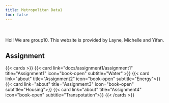 ```yaml
---
title: Metropolitan Data1
toc: false
---
```

<br/>
<br/>
Hoi! We are group10. This website is provided by Layne, Michelle and Yifan.  

  


## Assignment

{{< cards >}}
  {{< card link="docs/assignment1/assignment1" title="Assignment1" icon="book-open" subtitle="Water" >}}
  {{< card link="about" title="Assignment2" icon="book-open" subtitle="Energy">}}
  {{< card link="about" title="Assignment3" icon="book-open" subtitle="Housing">}}
  {{< card link="about" title="Assignment4" icon="book-open" subtitle="Transpotation">}}
{{< /cards >}}


